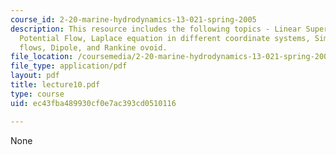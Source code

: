 ```yaml
---
course_id: 2-20-marine-hydrodynamics-13-021-spring-2005
description: This resource includes the following topics - Linear Superposition for
  Potential Flow, Laplace equation in different coordinate systems, Simple Potential
  flows, Dipole, and Rankine ovoid.
file_location: /coursemedia/2-20-marine-hydrodynamics-13-021-spring-2005/ec43fba489930cf0e7ac393cd0510116_lecture10.pdf
file_type: application/pdf
layout: pdf
title: lecture10.pdf
type: course
uid: ec43fba489930cf0e7ac393cd0510116

---
```

None
